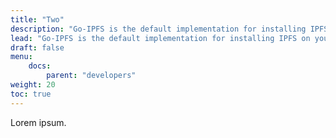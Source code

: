 ```yaml
---
title: "Two"
description: "Go-IPFS is the default implementation for installing IPFS on your local computer. This guide quickly covers how to get it installed, and running."
lead: "Go-IPFS is the default implementation for installing IPFS on your local computer. This guide quickly covers how to get it installed, and running."
draft: false
menu:
    docs:
        parent: "developers"
weight: 20
toc: true
---
```


Lorem ipsum.

